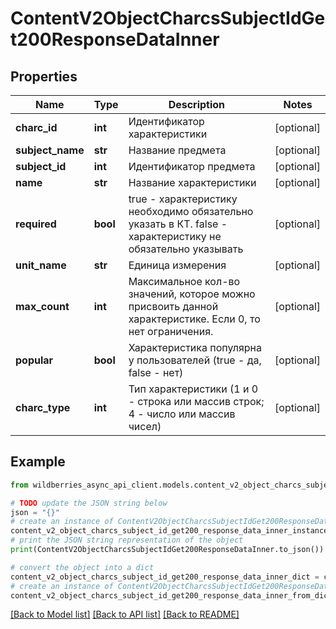 # ContentV2ObjectCharcsSubjectIdGet200ResponseDataInner


## Properties

Name | Type | Description | Notes
------------ | ------------- | ------------- | -------------
**charc_id** | **int** | Идентификатор характеристики | [optional] 
**subject_name** | **str** | Название предмета | [optional] 
**subject_id** | **int** | Идентификатор предмета | [optional] 
**name** | **str** | Название характеристики | [optional] 
**required** | **bool** | true - характеристику необходимо обязательно указать в КТ. false - характеристику не обязательно указывать | [optional] 
**unit_name** | **str** | Единица измерения | [optional] 
**max_count** | **int** | Максимальное кол-во значений, которое можно присвоить данной характеристике. Если 0, то нет ограничения.  | [optional] 
**popular** | **bool** | Характеристика популярна у пользователей (true - да, false - нет) | [optional] 
**charc_type** | **int** | Тип характеристики (1 и 0 - строка или массив строк; 4 - число или массив чисел) | [optional] 

## Example

```python
from wildberries_async_api_client.models.content_v2_object_charcs_subject_id_get200_response_data_inner import ContentV2ObjectCharcsSubjectIdGet200ResponseDataInner

# TODO update the JSON string below
json = "{}"
# create an instance of ContentV2ObjectCharcsSubjectIdGet200ResponseDataInner from a JSON string
content_v2_object_charcs_subject_id_get200_response_data_inner_instance = ContentV2ObjectCharcsSubjectIdGet200ResponseDataInner.from_json(json)
# print the JSON string representation of the object
print(ContentV2ObjectCharcsSubjectIdGet200ResponseDataInner.to_json())

# convert the object into a dict
content_v2_object_charcs_subject_id_get200_response_data_inner_dict = content_v2_object_charcs_subject_id_get200_response_data_inner_instance.to_dict()
# create an instance of ContentV2ObjectCharcsSubjectIdGet200ResponseDataInner from a dict
content_v2_object_charcs_subject_id_get200_response_data_inner_from_dict = ContentV2ObjectCharcsSubjectIdGet200ResponseDataInner.from_dict(content_v2_object_charcs_subject_id_get200_response_data_inner_dict)
```
[[Back to Model list]](../README.md#documentation-for-models) [[Back to API list]](../README.md#documentation-for-api-endpoints) [[Back to README]](../README.md)


